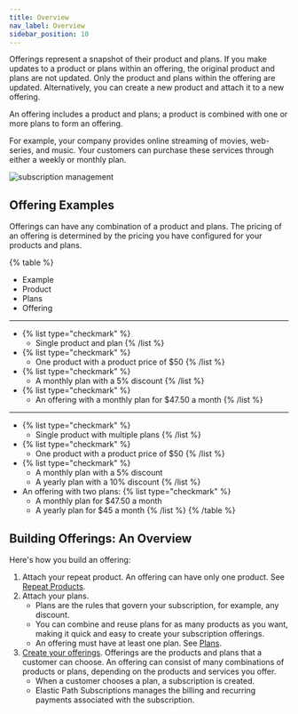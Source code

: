 ```yaml
---
title: Overview
nav_label: Overview
sidebar_position: 10
---
```


Offerings represent a snapshot of their product and plans. If you make updates to a product or plans within an offering, the original product and plans are not updated. Only the product and plans within the offering are updated. Alternatively, you can create a new product and attach it to a new offering.

An offering includes a product and plans; a product is combined with one or more plans to form an offering. 

For example, your company provides online streaming of movies, web-series, and music. Your customers can purchase these services through either a weekly or monthly plan.  

![subscription management](/assets/subscription_management.png)

## Offering Examples

Offerings can have any combination of a product and plans. The pricing of an offering is determined by the pricing you have configured for your products and plans.

{% table %}
* Example
* Product
* Plans
* Offering
---
*
  {% list type="checkmark" %}
   * Single product and plan
  {% /list %}
*
  {% list type="checkmark" %}
   * One product with a product price of $50
  {% /list %}
*
  {% list type="checkmark" %}
   * A monthly plan with a 5% discount
  {% /list %}
*
  {% list type="checkmark" %}
   * An offering with a monthly plan for $47.50 a month
  {% /list %}
---
*
  {% list type="checkmark" %}
   * Single product with multiple plans
  {% /list %}
*
  {% list type="checkmark" %}
   * One product with a product price of $50
  {% /list %}
*
  {% list type="checkmark" %}
    * A monthly plan with a 5% discount
    * A yearly plan with a 10% discount
  {% /list %}
* An offering with two plans:
  {% list type="checkmark" %}
    * A monthly plan for $47.50 a month
    * A yearly plan for $45 a month
  {% /list %}
{% /table %}

## Building Offerings: An Overview

Here's how you build an offering:

1. Attach your repeat product. An offering can have only one product. See [Repeat Products](/docs/subscriptions/managing-products-cm).
2. Attach your plans.
    - Plans are the rules that govern your subscription, for example, any discount.
    - You can combine and reuse plans for as many products as you want, making it quick and easy to create your subscription offerings.
    - An offering must have at least one plan. See [Plans](/docs/subscriptions/managing-subscription-plans-cm).
3. [Create your offerings](/docs/subscriptions/managing-subscription-offerings). Offerings are the products and plans that a customer can choose. An offering can consist of many combinations of products or plans, depending on the products and services you offer.
    - When a customer chooses a plan, a subscription is created.
    - Elastic Path Subscriptions manages the billing and recurring payments associated with the subscription. 


